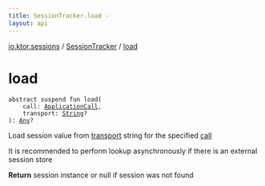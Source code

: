 ```yaml
---
title: SessionTracker.load - 
layout: api
---
```


<div class='api-docs-breadcrumbs'><a href="../index.html">io.ktor.sessions</a> / <a href="index.html">SessionTracker</a> / <a href="./load.html">load</a></div>

# load

<div class="signature"><code><span class="keyword">abstract</span> <span class="keyword">suspend</span> <span class="keyword">fun </span><span class="identifier">load</span><span class="symbol">(</span><br/>&nbsp;&nbsp;&nbsp;&nbsp;<span class="parameterName" id="io.ktor.sessions.SessionTracker$load(io.ktor.application.ApplicationCall, kotlin.String)/call">call</span><span class="symbol">:</span>&nbsp;<a href="../../io.ktor.application/-application-call/index.html"><span class="identifier">ApplicationCall</span></a><span class="symbol">, </span><br/>&nbsp;&nbsp;&nbsp;&nbsp;<span class="parameterName" id="io.ktor.sessions.SessionTracker$load(io.ktor.application.ApplicationCall, kotlin.String)/transport">transport</span><span class="symbol">:</span>&nbsp;<a href="https://kotlinlang.org/api/latest/jvm/stdlib/kotlin/-string/index.html"><span class="identifier">String</span></a><span class="symbol">?</span><br/><span class="symbol">)</span><span class="symbol">: </span><a href="https://kotlinlang.org/api/latest/jvm/stdlib/kotlin/-any/index.html"><span class="identifier">Any</span></a><span class="symbol">?</span></code></div>

Load session value from <a href="load.html#io.ktor.sessions.SessionTracker$load(io.ktor.application.ApplicationCall, kotlin.String)/transport">transport</a> string for the specified <a href="load.html#io.ktor.sessions.SessionTracker$load(io.ktor.application.ApplicationCall, kotlin.String)/call">call</a>

It is recommended to perform lookup asynchronously if there is an external session store

**Return**
session instance or null if session was not found

